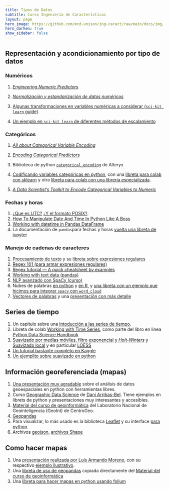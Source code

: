 ```yaml
---
title: Tipos de Datos 
subtitle: Curso Ingeniería de Características
layout: page
hero_image: https://github.com/mcd-unison/ing-caract/raw/main/docs/img/organize-banner.jpg
hero_darken: true
show_sidebar: false
---
```


## Representación y acondicionamiento por tipo de datos

### Numéricos 

1. [*Engineering Numeric Predictors*](http://www.feat.engineering/engineering-numeric-predictors.html)

2. [*Normalización y estandarización de datos numéricos*](https://towardsdatascience.com/clearly-explained-what-why-and-how-of-feature-scaling-normalization-standardization-e9207042d971)

3. [Algunas transformaciones en variables numéricas a considerar (`sci-kit learn` guide)](https://scikit-learn.org/stable/modules/preprocessing.html#non-linear-transformation)

4. [Un ejemplo en `sci-kit learn` de diferentes métodos de escalamiento](https://scikit-learn.org/stable/auto_examples/preprocessing/plot_all_scaling.html#sphx-glr-auto-examples-preprocessing-plot-all-scaling-py)

### Categóricos

1. [*All about Categorical Variable Encoding*](https://towardsdatascience.com/all-about-categorical-variable-encoding-305f3361fd02)

2. [*Encoding Categorical Predictors*](http://www.feat.engineering/encoding-categorical-predictors.html)

3. Biblioteca de python [`categorical_encoding`](https://github.com/alteryx/categorical_encoding) de Alteryx


4. [Codificando variables categóricas en python](https://www.datacamp.com/community/tutorials/categorical-data), con una [libreta para colab con sklearn](https://github.com/mcd-unison/ing-caract/blob/main/ejemplos/tipos/python/catnum.ipynb) y otra [libreta para colab con una librería especializada](https://github.com/mcd-unison/ing-caract/blob/main/ejemplos/tipos/python/categoricos.ipynb).

5. [*A Data Scientist’s Toolkit to Encode Categorical Variables to Numeric*](https://towardsdatascience.com/a-data-scientists-toolkit-to-encode-categorical-variables-to-numeric-d17ad9fae03f)


### Fechas y horas

1. [¿Que es UTC?](https://en.wikipedia.org/wiki/Coordinated_Universal_Time) [¿Y el formato POSIX?](https://en.wikipedia.org/wiki/Unix_time).
2. [How To Manipulate Date And Time In Python Like A Boss](https://towardsdatascience.com/how-to-manipulate-date-and-time-in-python-like-a-boss-ddea677c6a4d)
3. [Working with datetime in Pandas DataFrame](https://towardsdatascience.com/working-with-datetime-in-pandas-dataframe-663f7af6c587)
4. La documentación de `pandas`para fechas y horas [vuelta una libreta de jupyter](https://github.com/mcd-unison/ing-caract/blob/main/ejemplos/tipos/python/timestamp.ipynb)

### Manejo de cadenas de caracteres

1. [Procesamiento de texto](https://github.com/mcd-unison/ing-caract/raw/main/slides/tratamiento_texto.pdf) y su [libreta sobre expresiones regulares](https://github.com/mcd-unison/ing-caract/blob/main/ejemplos/tipos/python/regexp.ipynb) 
2. [Regex 101 (para armar expresiones regulares)](https://regex101.com)
3. [Regex tutorial — A quick cheatsheet by examples](https://medium.com/factory-mind/regex-tutorial-a-simple-cheatsheet-by-examples-649dc1c3f285)
4. [Working with text data (pandas)](https://pandas.pydata.org/pandas-docs/stable/user_guide/text.html)
5. [NLP avanzado con SpaCy (curso)](https://course.spacy.io/en/)
6. Nubes de palabras [en python](https://amueller.github.io/word_cloud/) y [en R](https://cran.r-project.org/web/packages/wordcloud2/), y [una libreta con un ejemplo que hicimos para integrar `spacy` con `word_cloud`](https://github.com/mcd-unison/ing-caract/blob/main/ejemplos/tipos/python/nube_informe.ipynb)
7. [Vectores de palabras](https://github.com/mcd-unison/ing-caract/raw/main/slides/vectores-palabras.pdf) y una [presentación con más detalle](https://github.com/mcd-unison/ing-caract/raw/main/slides/modelo-cbow.pdf)

## Series de tiempo

1. Un capitulo sobre una [Intoducción a las series de tiempo](http://www.ptolomeo.unam.mx:8080/xmlui/bitstream/handle/132.248.52.100/363/A5.pdf?sequence=5&isAllowed=y).
2. Libreta de colab [Working with Time Series](https://jakevdp.github.io/PythonDataScienceHandbook/03.11-working-with-time-series.html), como parte del libro en linea [Python Data Science Handbook](https://jakevdp.github.io/PythonDataScienceHandbook/)
3. [Suavizado por medias móviles, filtro exponencial y *Holt-Winters*](https://medium.com/@srv96/smoothing-techniques-for-time-series-data-91cccfd008a2) y [Suavizado local](https://en.wikipedia.org/wiki/Local_regression) y en particular [LOESS](https://towardsdatascience.com/loess-373d43b03564)
5. [Un tutorial bastante completo en Kaggle](https://www.kaggle.com/code/prashant111/complete-guide-on-time-series-analysis-in-python)
6. [Un ejemplito sobre suavizado en python](https://colab.research.google.com/github/mcd-unison/ing-caract/blob/main/ejemplos/suavizado/suavizado.ipynb)

## Información georeferenciada (mapas)

1. [Una presentación muy agradable](https://kjordahl.net/SciPy-Tutorial-2015/#1) sobre el análisis de datos geoespaciales en python con herramientas libres.
2. Curso [Geographic Data Science](http://darribas.org/gds16/index.html) de [Dani Arribas-Bel](http://darribas.org). Tiene ejemplos en librets de python y presentaciones muy interesantes y accesibles.
3. [Material del curso de geoinformática](https://centrogeo.github.io/curso-geoinformatica-2/) del Laboratorio Nacional de Geointeligencia (GeoInt) de CentroGeo.
4. [Geopandas](https://geopandas.org/en/stable/index.html#) 
5. Para visualizar, lo más usado es la biblioteca [Leaflet](https://leafletjs.com) y su interface [para python](http://python-visualization.github.io/folium/).
6. Archivos [geojson](https://geojson.org), [archivos Shape](https://en.wikipedia.org/wiki/Shapefile)

## Como hacer mapas

1. Una [presentación realizada por Luís Armando Moreno](https://github.com/mcd-unison/ing-caract/raw/main/slides/Mapas%20coropléticos.pdf), con su respectivo [ejemplo ilustrativo](https://github.com/mcd-unison/ing-caract/raw/main/ejemplos/mapas/R/GMU-Ejemplo.R).
2. Una [libreta de uso de geopandas](https://github.com/mcd-unison/ing-caract/blob/main/ejemplos/mapas/python/geopandas.ipynb) copiada directamente del [Material del curso de geoinformática](https://centrogeo.github.io/curso-geoinformatica-2/)
3. Una [libreta para hacer mapas en python usando folium](https://github.com/mcd-unison/ing-caract/blob/main/ejemplos/mapas/python/Mapas-en-python.ipynb)
